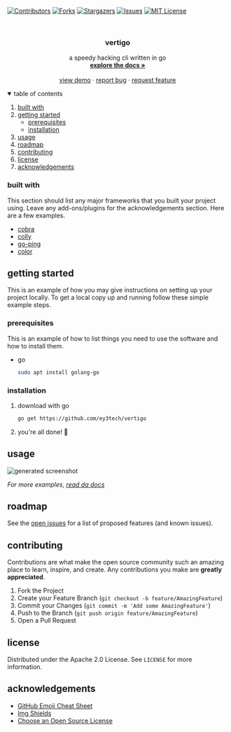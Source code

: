 <!--
*** from https://github.com/othneildrew/Best-README-Template
-->

[![Contributors][contributors-shield]][contributors-url]
[![Forks][forks-shield]][forks-url]
[![Stargazers][stars-shield]][stars-url]
[![Issues][issues-shield]][issues-url]
[![MIT License][license-shield]][license-url]



<!-- PROJECT LOGO -->
<br />
<p align="center">
  <!--<a href="https://github.com/ey3tech/vertigo">
    <img src="images/logo.png" alt="Logo" width="80" height="80">
  </a>
  -->

  <h3 align="center"><b>vertigo</b></h3>

  <p align="center">
    a speedy hacking cli written in go
    <br />
    <a href="docs/vertigo.md"><strong>explore the docs »</strong></a>
    <br />
    <br />
    <a href="https://github.com/ey3tech/vertigo">view demo</a>
    ·
    <a href="https://github.com/ey3tech/vertigo/issues">report bug</a>
    ·
    <a href="https://github.com/ey3tech/vertigo/issues">request feature</a>
  </p>
</p>



<!-- TABLE OF CONTENTS -->
<details open="open">
  <summary>table of contents</summary>
  <ol>
    <li><a href="#built-with">built with</a></li>
    <li>
      <a href="#getting-started">getting started</a>
      <ul>
        <li><a href="#prerequisites">prerequisites</a></li>
        <li><a href="#installation">installation</a></li>
      </ul>
    </li>
    <li><a href="#usage">usage</a></li>
    <li><a href="#roadmap">roadmap</a></li>
    <li><a href="#contributing">contributing</a></li>
    <li><a href="#license">license</a></li>
    <li><a href="#acknowledgements">acknowledgements</a></li>
  </ol>
</details>



<!-- ABOUT THE PROJECT -->

### built with

This section should list any major frameworks that you built your project using. Leave any add-ons/plugins for the acknowledgements section. Here are a few examples.
* [cobra](https://github.com/spf13/cobra)
* [colly](https://github.com/gocolly/colly)
* [go-ping](https://github.com/go-ping/ping)
* [color](https://github.com/fatih/color)



<!-- GETTING STARTED -->
## getting started

This is an example of how you may give instructions on setting up your project locally.
To get a local copy up and running follow these simple example steps.

### prerequisites

This is an example of how to list things you need to use the software and how to install them.
* go
  ```sh
  sudo apt install golang-go
  ```

### installation

1. download with go
   ```sh
   go get https://github.com/ey3tech/vertigo
   ```
3. you're all done! 🎉



<!-- USAGE EXAMPLES -->
## usage

![generated screenshot](https://user-images.githubusercontent.com/73202594/134030015-d4ca624c-c85e-475c-8d13-10bcaed490ee.png)

_For more examples, [read da docs](docs/vertigo.md)_



<!-- ROADMAP -->
## roadmap

See the [open issues](https://github.com/ey3tech/vertigo/issues) for a list of proposed features (and known issues).



<!-- CONTRIBUTING -->
## contributing

Contributions are what make the open source community such an amazing place to learn, inspire, and create. Any contributions you make are **greatly appreciated**.

1. Fork the Project
2. Create your Feature Branch (`git checkout -b feature/AmazingFeature`)
3. Commit your Changes (`git commit -m 'Add some AmazingFeature'`)
4. Push to the Branch (`git push origin feature/AmazingFeature`)
5. Open a Pull Request



<!-- LICENSE -->
## license

Distributed under the Apache 2.0 License. See `LICENSE` for more information.

<!-- ACKNOWLEDGEMENTS -->
## acknowledgements
* [GitHub Emoji Cheat Sheet](https://www.webpagefx.com/tools/emoji-cheat-sheet)
* [Img Shields](https://shields.io)
* [Choose an Open Source License](https://choosealicense.com)





<!-- MARKDOWN LINKS & IMAGES -->
<!-- https://www.markdownguide.org/basic-syntax/#reference-style-links -->
[contributors-shield]: https://img.shields.io/github/contributors/ey3tech/vertigo.svg?style=for-the-badge
[contributors-url]: https://github.com/ey3tech/vertigo/graphs/contributors
[forks-shield]: https://img.shields.io/github/forks/ey3tech/vertigo.svg?style=for-the-badge
[forks-url]: https://github.com/ey3tech/vertigo/network/members
[stars-shield]: https://img.shields.io/github/stars/ey3tech/vertigo.svg?style=for-the-badge
[stars-url]: https://github.com/ey3tech/vertigo/stargazers
[issues-shield]: https://img.shields.io/github/issues/ey3tech/vertigo.svg?style=for-the-badge
[issues-url]: https://github.com/ey3tech/vertigo/issues
[license-shield]: https://img.shields.io/github/license/ey3tech/vertigo.svg?style=for-the-badge
[license-url]: https://github.com/ey3tech/vertigo//LICENSE.txt
[product-screenshot]: images/screenshot.png
